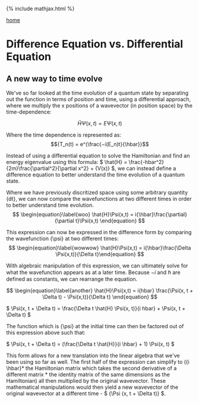 {% include mathjax.html %}

[home](/README.md)

# Difference Equation vs. Differential Equation

## A new way to time evolve 

We've so far looked at the time evolution of a quantum state by separating out the function in terms of position and time, using a differential approach, where we
multiply the x positions of a wavevector (in position space) by the time-dependence: 

$$ \begin{equation}\label{tdse} \hat{H}\Psi(x,t) = E\Psi(x,t) \end{equation} $$ 

Where the time dependence is represented as: 
$${T_n(t) = e^(\frac{−i(E_n)t}{\hbar}}$$

Instead of using a differential equation to solve the Hamiltonian and find an energy eigenvalue using this formula: 
$ \hat{H} = \frac{-hbar^2}{2m}\frac{\partial^2}{\partial x^2} + {V(x)} $, we can instead define a difference equation to better understand the time evolution of a quantum state. 

Where we have previously discritized space using some arbitrary quantity {dt}, we can now compare the wavefunctions at two different times in order to better understand time evolution. 
$$ \begin{equation}\label{woo} \hat{H}\Psi(x,t) = i{\hbar}\frac{\partial}{\partial t}\Psi(x,t) \end{equation} $$

This expression can now be expressed in the difference form by comparing the wavefunction {\psi} at two different times: 
$$ \begin{equation}\label{wowwow} \hat{H}\Psi(x,t) = i{\hbar}\frac{\Delta \Psi(x,t)}{\Delta t}\end{equation} $$

With algebraic manipulation of this expression, we can ultimately solve for what the wavefunction appears as at a later time. Because ${-i}$ and ${\hbar}$ are defined as constants, we can rearrange the equation. 

$$ \begin{equation}\label{another} \hat{H}\Psi(x,t) = i{hbar} \frac{\Psi(x, t + \Delta t) - \Psi(x,t)}{\Delta t} \end{equation} $$

$ \Psi(x, t + \Delta t) = \frac{\Delta t \hat{H} \Psi(x, t)}{i hbar} + \Psi(x, t + \Delta t) $

The function which is {\psi} at the initial time can then be factored out of this expression above such that:

$  \Psi(x, t + \Delta t) = (\frac{\Delta t \hat{H}}{i \hbar} + 1) \Psi(x, t)  $ 

This form allows for a new translation into the linear algebra that we've been using so far as well. The first half of the expression can simplify to ({i \hbar}* the Hamiltonian matrix which takes the second derivative of a different matrix * the identity matrix of the same dimensions as the Hamiltonian) all then multiplied by the original wavevector. These mathematical manipulations would then yield a new wavevector of the original wavevector at a different time - $ {\Psi (x, t + \Delta t)} $.




